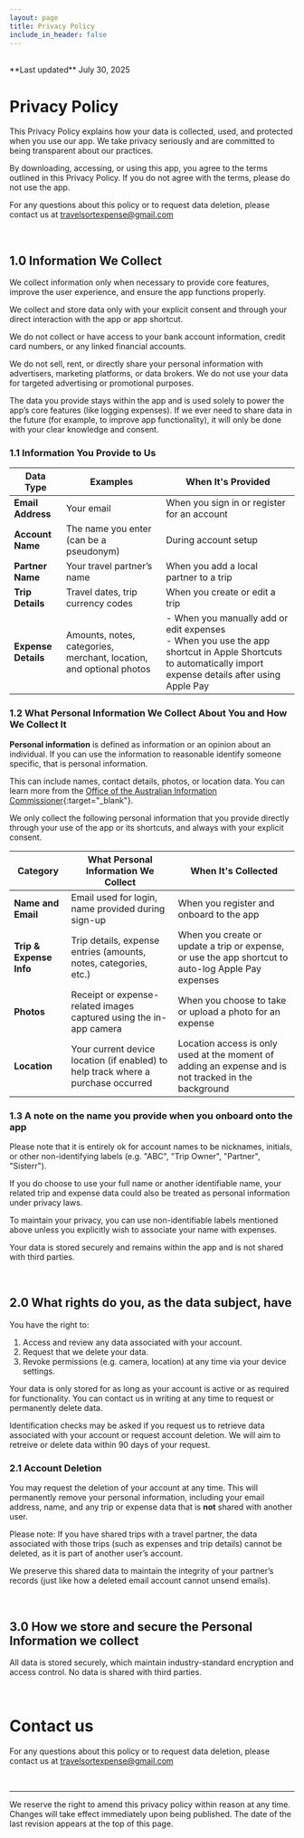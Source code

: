 ```yaml
---
layout: page
title: Privacy Policy
include_in_header: false
---
```


<br>
**Last updated**  
July 30, 2025

# Privacy Policy

This Privacy Policy explains how your data is collected, used, and protected when you use our app. We take privacy seriously and are committed to being transparent about our practices.

By downloading, accessing, or using this app, you agree to the terms outlined in this Privacy Policy. If you do not agree with the terms, please do not use the app.

For any questions about this policy or to request data deletion, please contact us at [travelsortexpense@gmail.com](mailto:travelsortexpense@gmail.com)

<br>

## 1.0 Information We Collect

We collect information only when necessary to provide core features, improve the user experience, and ensure the app functions properly.

We collect and store data only with your explicit consent and through your direct interaction with the app or app shortcut.

We do not collect or have access to your bank account information, credit card numbers, or any linked financial accounts.

We do not sell, rent, or directly share your personal information with advertisers, marketing platforms, or data brokers. We do not use your data for targeted advertising or promotional purposes.

The data you provide stays within the app and is used solely to power the app’s core features (like logging expenses). If we ever need to share data in the future (for example, to improve app functionality), it will only be done with your clear knowledge and consent.

### 1.1 Information You Provide to Us

| **Data Type**       | **Examples**                                                        | **When It's Provided**                                                                                                                                        |
| ------------------- | ------------------------------------------------------------------- | ------------------------------------------------------------------------------------------------------------------------------------------------------------- |
| **Email Address**   | Your email                                                          | When you sign in or register for an account                                                                                                                   |
| **Account Name**    | The name you enter (can be a pseudonym)                             | During account setup                                                                                                                                          |
| **Partner Name**    | Your travel partner’s name                                          | When you add a local partner to a trip                                                                                                                        |
| **Trip Details**    | Travel dates, trip currency codes                                   | When you create or edit a trip                                                                                                                                |
| **Expense Details** | Amounts, notes, categories, merchant, location, and optional photos | - When you manually add or edit expenses <br>- When you use the app shortcut in Apple Shortcuts to automatically import expense details after using Apple Pay |

### 1.2 What Personal Information We Collect About You and How We Collect It

**Personal information** is defined as information or an opinion about an individual. If you can use the information to reasonable identify someone specific, that is personal information.

This can include names, contact details, photos, or location data. You can learn more from the [Office of the Australian Information Commissioner](https://www.oaic.gov.au/privacy/privacy-guidance-for-organisations-and-government-agencies/handling-personal-information/what-is-personal-information){:target="\_blank"}.

We only collect the following personal information that you provide directly through your use of the app or its shortcuts, and always with your explicit consent.

| **Category**            | **What Personal Information We Collect**                                          | **When It's Collected**                                                                              |
| ----------------------- | --------------------------------------------------------------------------------- | ---------------------------------------------------------------------------------------------------- |
| **Name and Email**      | Email used for login, name provided during sign-up                                | When you register and onboard to the app                                                             |
| **Trip & Expense Info** | Trip details, expense entries (amounts, notes, categories, etc.)                  | When you create or update a trip or expense, or use the app shortcut to auto-log Apple Pay expenses  |
| **Photos**              | Receipt or expense-related images captured using the in-app camera                | When you choose to take or upload a photo for an expense                                             |
| **Location**            | Your current device location (if enabled) to help track where a purchase occurred | Location access is only used at the moment of adding an expense and is not tracked in the background |

### 1.3 A note on the name you provide when you onboard onto the app

Please note that it is entirely ok for account names to be nicknames, initials, or other non-identifying labels (e.g. "ABC", "Trip Owner", "Partner", "Sisterr").

If you do choose to use your full name or another identifiable name, your related trip and expense data could also be treated as personal information under privacy laws.

To maintain your privacy, you can use non-identifiable labels mentioned above unless you explicitly wish to associate your name with expenses.

Your data is stored securely and remains within the app and is not shared with third parties.

<br>

## 2.0 What rights do you, as the data subject, have

You have the right to:

1. Access and review any data associated with your account.
2. Request that we delete your data.
3. Revoke permissions (e.g. camera, location) at any time via your device settings.

Your data is only stored for as long as your account is active or as required for functionality.
You can contact us in writing at any time to request or permanently delete data.

Identification checks may be asked if you request us to retrieve data associated with your account or request account deletion.
We will aim to retreive or delete data within 90 days of your request.

### 2.1 Account Deletion

You may request the deletion of your account at any time. This will permanently remove your personal information, including your email address, name, and any trip or expense data that is **not** shared with another user.

Please note:
If you have shared trips with a travel partner, the data associated with those trips (such as expenses and trip details) cannot be deleted, as it is part of another user’s account.

We preserve this shared data to maintain the integrity of your partner’s records (just like how a deleted email account cannot unsend emails).

<br>

## 3.0 How we store and secure the Personal Information we collect

All data is stored securely, which maintain industry-standard encryption and access control. No data is shared with third parties.

<br>

# Contact us

For any questions about this policy or to request data deletion, please contact us at [travelsortexpense@gmail.com](mailto:travelsortexpense@gmail.com)

<br>

---

We reserve the right to amend this privacy policy within reason at any time. Changes will take effect immediately upon being published. The date of the last revision appears at the top of this page.
